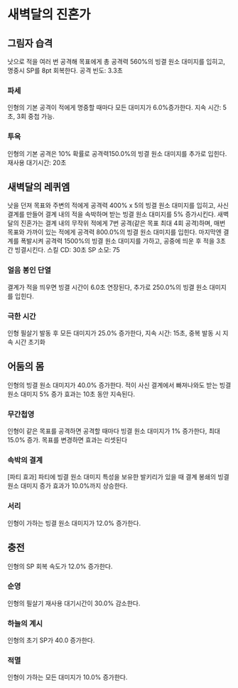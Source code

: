 # 새벽달의 진혼가

## 그림자 습격

낫으로 적을 여러 번 공격해 목표에게 총 공격력 560%의 빙결 원소 대미지를 입히고, 명중시 SP를 8pt 회복한다.
공격 빈도: 3.3초

### 파세

인형의 기본 공격이 적에게 명중할 때마다 모든 대미지가 6.0%증가한다. 지속 시간: 5초, 3회 중첩 가능.

### 투옥

인형의 기본 공격은 10% 확률로 공격력150.0%의 빙결 원소 대미지를 추가로 입힌다. 재사용 대기시간: 20초

## 새벽달의 레퀴엠

낫을 던져 목표와 주변의 적에게 공격력 400% x 5의 빙결 원소 대미지를 입히고, 사신 결계를 만들어 결계 내의 적을 속박하며 받는 빙결 원소 대미지를 5% 증가시킨다. 새벽달의 진혼가는 결계 내의 무작위 적에게 7번 공격(같은 목표 최대 4회 공격)하며, 매번 목표와 가까이 있는 적에게 공격력 800.0%의 빙결 원소 대미지를 입힌다. 마지막엔 결계를 폭발시켜 공격력 1500%의 빙결 원소 대미지를 가하고, 공중에 띄운 후 적을 3초간 빙결시킨다.
스킬 CD: 30초
SP 소모: 75

### 얼음 봉인 단열

결계가 적을 띄우면 빙결 시간이 6.0초 연장된다, 추가로 250.0%의 빙결 원소 대미지를 입힌다.

### 극한 시간

인형 필살기 발동 후 모든 대미지가 25.0% 증가한다, 지속 시간: 15초, 중복 발동 시 지속 시간 초기화

## 어둠의 몸

인형의 빙결 원소 대미지가 40.0% 증가한다. 적이 사신 결계에서 빠져나와도 받는 빙결 원소 대미지 5% 증가 효과는 10초 동안 지속된다.

### 무간첩영

인형이 같은 목표를 공격하면 공격할 때마다 빙결 원소 대미지가 1% 증가한다, 최대 15.0% 증가. 목표를 변경하면 효과는 리셋된다

### 속박의 결계

[파티 효과] 파티에 빙결 원소 대미지 특성을 보유한 발키리가 있을 때 결계 봉쇄의 빙결 원소 대미지 증가 효과가 10.0%까지 상승한다.

### 서리

인형이 가하는 빙결 원소 대미지가 12.0% 증가한다.

## 충전

인형의 SP 회복 속도가 12.0% 증가한다.

### 순영

인형의 필살기 재사용 대기시간이 30.0% 감소한다.

### 하늘의 계시

인형의 초기 SP가 40.0 증가한다.

### 적멸

인형이 가하는 모든 대미지가 10.0% 증가한다.

